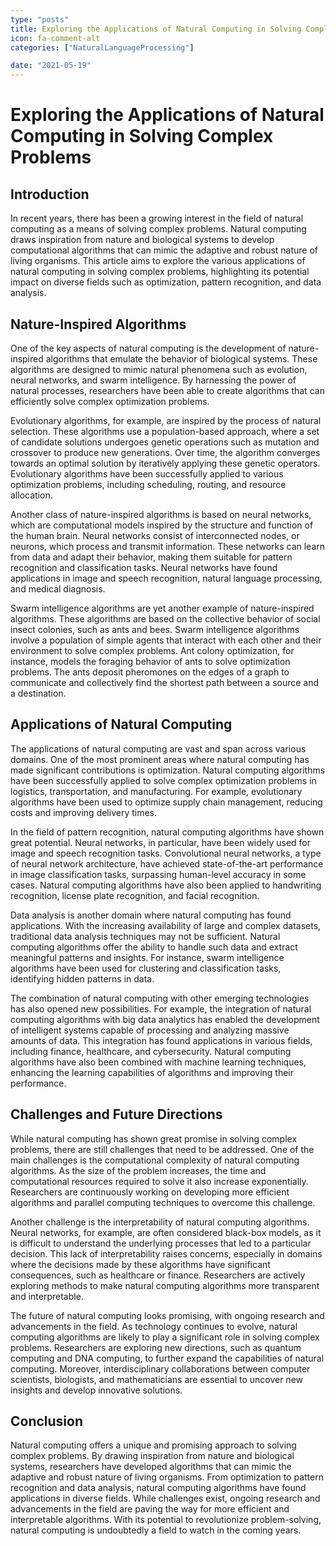 ```yaml
---
type: "posts"
title: Exploring the Applications of Natural Computing in Solving Complex Problems
icon: fa-comment-alt
categories: ["NaturalLanguageProcessing"]

date: "2021-05-19"
---
```




# Exploring the Applications of Natural Computing in Solving Complex Problems

## Introduction

In recent years, there has been a growing interest in the field of natural computing as a means of solving complex problems. Natural computing draws inspiration from nature and biological systems to develop computational algorithms that can mimic the adaptive and robust nature of living organisms. This article aims to explore the various applications of natural computing in solving complex problems, highlighting its potential impact on diverse fields such as optimization, pattern recognition, and data analysis.

## Nature-Inspired Algorithms

One of the key aspects of natural computing is the development of nature-inspired algorithms that emulate the behavior of biological systems. These algorithms are designed to mimic natural phenomena such as evolution, neural networks, and swarm intelligence. By harnessing the power of natural processes, researchers have been able to create algorithms that can efficiently solve complex optimization problems.

Evolutionary algorithms, for example, are inspired by the process of natural selection. These algorithms use a population-based approach, where a set of candidate solutions undergoes genetic operations such as mutation and crossover to produce new generations. Over time, the algorithm converges towards an optimal solution by iteratively applying these genetic operators. Evolutionary algorithms have been successfully applied to various optimization problems, including scheduling, routing, and resource allocation.

Another class of nature-inspired algorithms is based on neural networks, which are computational models inspired by the structure and function of the human brain. Neural networks consist of interconnected nodes, or neurons, which process and transmit information. These networks can learn from data and adapt their behavior, making them suitable for pattern recognition and classification tasks. Neural networks have found applications in image and speech recognition, natural language processing, and medical diagnosis.

Swarm intelligence algorithms are yet another example of nature-inspired algorithms. These algorithms are based on the collective behavior of social insect colonies, such as ants and bees. Swarm intelligence algorithms involve a population of simple agents that interact with each other and their environment to solve complex problems. Ant colony optimization, for instance, models the foraging behavior of ants to solve optimization problems. The ants deposit pheromones on the edges of a graph to communicate and collectively find the shortest path between a source and a destination.

## Applications of Natural Computing

The applications of natural computing are vast and span across various domains. One of the most prominent areas where natural computing has made significant contributions is optimization. Natural computing algorithms have been successfully applied to solve complex optimization problems in logistics, transportation, and manufacturing. For example, evolutionary algorithms have been used to optimize supply chain management, reducing costs and improving delivery times.

In the field of pattern recognition, natural computing algorithms have shown great potential. Neural networks, in particular, have been widely used for image and speech recognition tasks. Convolutional neural networks, a type of neural network architecture, have achieved state-of-the-art performance in image classification tasks, surpassing human-level accuracy in some cases. Natural computing algorithms have also been applied to handwriting recognition, license plate recognition, and facial recognition.

Data analysis is another domain where natural computing has found applications. With the increasing availability of large and complex datasets, traditional data analysis techniques may not be sufficient. Natural computing algorithms offer the ability to handle such data and extract meaningful patterns and insights. For instance, swarm intelligence algorithms have been used for clustering and classification tasks, identifying hidden patterns in data.

The combination of natural computing with other emerging technologies has also opened new possibilities. For example, the integration of natural computing algorithms with big data analytics has enabled the development of intelligent systems capable of processing and analyzing massive amounts of data. This integration has found applications in various fields, including finance, healthcare, and cybersecurity. Natural computing algorithms have also been combined with machine learning techniques, enhancing the learning capabilities of algorithms and improving their performance.

## Challenges and Future Directions

While natural computing has shown great promise in solving complex problems, there are still challenges that need to be addressed. One of the main challenges is the computational complexity of natural computing algorithms. As the size of the problem increases, the time and computational resources required to solve it also increase exponentially. Researchers are continuously working on developing more efficient algorithms and parallel computing techniques to overcome this challenge.

Another challenge is the interpretability of natural computing algorithms. Neural networks, for example, are often considered black-box models, as it is difficult to understand the underlying processes that led to a particular decision. This lack of interpretability raises concerns, especially in domains where the decisions made by these algorithms have significant consequences, such as healthcare or finance. Researchers are actively exploring methods to make natural computing algorithms more transparent and interpretable.

The future of natural computing looks promising, with ongoing research and advancements in the field. As technology continues to evolve, natural computing algorithms are likely to play a significant role in solving complex problems. Researchers are exploring new directions, such as quantum computing and DNA computing, to further expand the capabilities of natural computing. Moreover, interdisciplinary collaborations between computer scientists, biologists, and mathematicians are essential to uncover new insights and develop innovative solutions.

## Conclusion

Natural computing offers a unique and promising approach to solving complex problems. By drawing inspiration from nature and biological systems, researchers have developed algorithms that can mimic the adaptive and robust nature of living organisms. From optimization to pattern recognition and data analysis, natural computing algorithms have found applications in diverse fields. While challenges exist, ongoing research and advancements in the field are paving the way for more efficient and interpretable algorithms. With its potential to revolutionize problem-solving, natural computing is undoubtedly a field to watch in the coming years.
